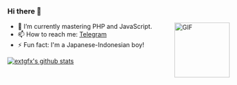 ### Hi there 👋

<img align="right" alt="GIF" height="125px" src="https://media0.giphy.com/media/8vHVIUaroksRmPQNei/giphy.gif" />

- 🌱 I’m currently mastering PHP and JavaScript.
- 📫 How to reach me: [Telegram](https://telegram.me/extgfx)
- ⚡ Fun fact: I'm a Japanese-Indonesian boy!


[![extgfx's github stats](https://github-readme-stats.vercel.app/api?username=extgfx&title_color=333&text_color=777&show_icons=true&icon_color=333&hide_border=true)](https://github.com/extgfx)
